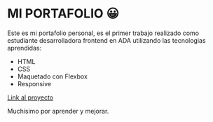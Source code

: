 # MI PORTAFOLIO 😀

Este es mi portafolio personal, es el primer trabajo realizado como estudiante desarrolladora frontend en ADA utilizando las tecnologias aprendidas:

- HTML
- CSS
- Maquetado con Flexbox
- Responsive

[Link al proyecto](https://sofiabernabeicejas.github.io/Portfolio/)

Muchisimo por aprender y mejorar.
